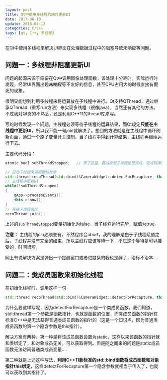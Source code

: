 ```yaml
---
layout: post
title: Qt中使用多线程的同时更新UI
date: 2017-06-10
update: 2018-04-12
categories: C/C++
tags: [qt, C++, 多线程]
---
```


在Qt中使用多线程来解决UI界面在处理数据过程中的阻塞导致未响应等问题。

<!--more-->

## 问题一：多线程非阻塞更新UI

问题的起源来源于需要在Qt中调用图像处理函数，该处理十分耗时，实际运行时发现，经常UI界面出现**未响应**等不友好的信息，甚至CPU占用大的时候直接有假死的现象。

很明显能想到利用多线程来将运算放在子线程中进行。Qt支持QThread，通过继承QThread（重写run方法）来实现多线程（很像java），当然还有其他的方法。不过我对Qt真的不熟悉，还是利用C++11的thread库来写。

写的时候发现一个问题，主线程必须等待子线程的运算结果，而Qt规定**只能在主线程中更新UI**，所以我不能一句join就解决了。想到的方法就是在主线程中循环刷新页面，通过一个原子变量开关控制，当子线程中得到计算结果，主线程再继续运行下去。

主要代码分段：

```c++
atomic_bool subThreadStopped;   // 原子变量，翻拍检测子线程是否完成，完成则停止
```

```c++
// 启动子线程来调用翻拍检测
std::thread recoThread(std::bind(&CameraWidget::detectForRecapture, this));
// 主线程中更新UI
while(!subThreadStopped)
{
    qApp->processEvents();
    this->show();
}
// 等待子线程完成
recoThread.join();
```


上述的`subThreadStopped`变量初始化为false，当子线程运行完毕，赋值为true。

**注意：** 主线程的join必须要有，不然程序会abort，我的理解是由于子线程赋值之后，子线程并没有完全的结束，所以主线程应该等待一下，不过这个等待是可以接受的，时间很短。

网上有说解决方案是弹出一个提醒窗口或者进度条的我也是醉了，治标不治本....


## 问题二：类成员函数来初始化线程

在初始化线程时，调用这样一句

```c++
std::thread recoThread(std::bind(&CameraWidget::detectForRecapture, this));
```

为什么要这样写呢，因为detectForRecapture是一个类成员函数。我们知道，std::thread第一个参数是函数指针，也就是函数的位置，而类成员函数的指针在标准C++中是无法获得普通类成员函数的指针的（这是一个知识点，因为普通类成员函数的第一个隐含参数是this指针）。

解决方案有两种，第一种是将该成员函数设置为static，这样以来该函数的指针就和类绑定了，和对象成员无关，可以获取得到。但是随之而来的问题是static成员函数无法访问普通类成员变量....

第二种就是上述这种写法，**利用C++11新标准的std::bind函数将成员函数和对象指针this绑定**，这样detectForRecapture第一个隐含参数就相当于传入了，也就可以获取到其指针了。


